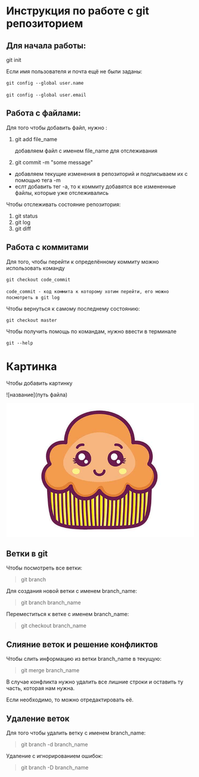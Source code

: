 # Инструкция по работе с git репозиторием

## Для начала работы:
git init

Если имя пользователя и почта ещё не были заданы:

    git config --global user.name

    git config --global user.email

## Работа с файлами:

Для того чтобы добавить файл, нужно :
1. git add file_name
 
   добавляем файл с именем file_name для отслеживания
2. git commit -m "some message"  

 * добавляем текущие изменения в репозиторий и подписываем их с помощью тега -m
 * еслт добавить тег -a, то к коммиту добавятся все измененные файлы, которые уже отслеживались

Чтобы отслеживать состояние репозитория:

  1. git status
  2. git log
  3. git diff

## Работа с коммитами
   Для того, чтобы перейти к определённому коммиту можно использовать команду

    git checkout code_commit
    
    code_commit - код коммита к которому хотим перейти, его можно посмотреть в git log

Чтобы вернуться к самому последнему состоянию:

    git checkout master  
Чтобы получить помощь по командам, нужно ввести в терминале 

    git --help    

# Картинка

Чтобы добавить картинку

![название](путь файла)

![pic](pic.jpg)



## Ветки в git

Чтобы посмотреть все ветки:
 > git branch

 Для создания новой ветки с именем branch_name:

 > git branch branch_name

 Переместиться к ветке с именем branch_name:

 > git checkout branch_name

 ## Слияние веток и решение конфликтов

 Чтобы слить информацию из ветки branch_name в текущую:

 > git merge branch_name

В случае конфликта нужно удалить все лишние строки и оставить ту часть, которая нам нужна.

Если необходимо, то можно отредактировать её.

 ## Удаление веток

 Для того чтобы удалить ветку с именем branch_name:

 > git branch -d branch_name

 Удаление с игнорированием ошибок:

 > git branch -D branch_name



